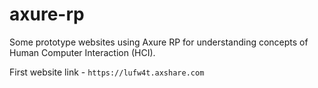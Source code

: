 # axure-rp
Some prototype websites using Axure RP for understanding concepts of Human Computer Interaction (HCI).

First website link - `https://lufw4t.axshare.com`
